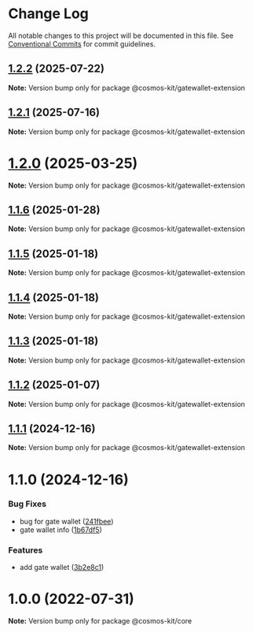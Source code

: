 # Change Log

All notable changes to this project will be documented in this file.
See [Conventional Commits](https://conventionalcommits.org) for commit guidelines.

## [1.2.2](https://github.com/hyperweb-io/cosmos-kit/compare/@cosmos-kit/gatewallet-extension@1.2.1...@cosmos-kit/gatewallet-extension@1.2.2) (2025-07-22)

**Note:** Version bump only for package @cosmos-kit/gatewallet-extension





## [1.2.1](https://github.com/hyperweb-io/cosmos-kit/compare/@cosmos-kit/gatewallet-extension@1.2.0...@cosmos-kit/gatewallet-extension@1.2.1) (2025-07-16)

**Note:** Version bump only for package @cosmos-kit/gatewallet-extension





# [1.2.0](https://github.com/hyperweb-io/cosmos-kit/compare/@cosmos-kit/gatewallet-extension@1.1.6...@cosmos-kit/gatewallet-extension@1.2.0) (2025-03-25)

**Note:** Version bump only for package @cosmos-kit/gatewallet-extension

## [1.1.6](https://github.com/hyperweb-io/cosmos-kit/compare/@cosmos-kit/gatewallet-extension@1.1.5...@cosmos-kit/gatewallet-extension@1.1.6) (2025-01-28)

**Note:** Version bump only for package @cosmos-kit/gatewallet-extension

## [1.1.5](https://github.com/hyperweb-io/cosmos-kit/compare/@cosmos-kit/gatewallet-extension@1.1.4...@cosmos-kit/gatewallet-extension@1.1.5) (2025-01-18)

**Note:** Version bump only for package @cosmos-kit/gatewallet-extension

## [1.1.4](https://github.com/hyperweb-io/cosmos-kit/compare/@cosmos-kit/gatewallet-extension@1.1.3...@cosmos-kit/gatewallet-extension@1.1.4) (2025-01-18)

**Note:** Version bump only for package @cosmos-kit/gatewallet-extension

## [1.1.3](https://github.com/hyperweb-io/cosmos-kit/compare/@cosmos-kit/gatewallet-extension@1.1.2...@cosmos-kit/gatewallet-extension@1.1.3) (2025-01-18)

**Note:** Version bump only for package @cosmos-kit/gatewallet-extension

## [1.1.2](https://github.com/hyperweb-io/cosmos-kit/compare/@cosmos-kit/gatewallet-extension@1.1.1...@cosmos-kit/gatewallet-extension@1.1.2) (2025-01-07)

**Note:** Version bump only for package @cosmos-kit/gatewallet-extension

## [1.1.1](https://github.com/hyperweb-io/cosmos-kit/compare/@cosmos-kit/gatewallet-extension@1.1.0...@cosmos-kit/gatewallet-extension@1.1.1) (2024-12-16)

**Note:** Version bump only for package @cosmos-kit/gatewallet-extension

# 1.1.0 (2024-12-16)

### Bug Fixes

- bug for gate wallet ([241fbee](https://github.com/hyperweb-io/cosmos-kit/commit/241fbee0c560040765bb06b20ea96c7ebc721186))
- gate wallet info ([1b67df5](https://github.com/hyperweb-io/cosmos-kit/commit/1b67df5f50f26107688d5cc0b2f9262ea0f1897f))

### Features

- add gate wallet ([3b2e8c1](https://github.com/hyperweb-io/cosmos-kit/commit/3b2e8c16872ee7443cdaf69a724f710f6e055a32))

# 1.0.0 (2022-07-31)

**Note:** Version bump only for package @cosmos-kit/core
